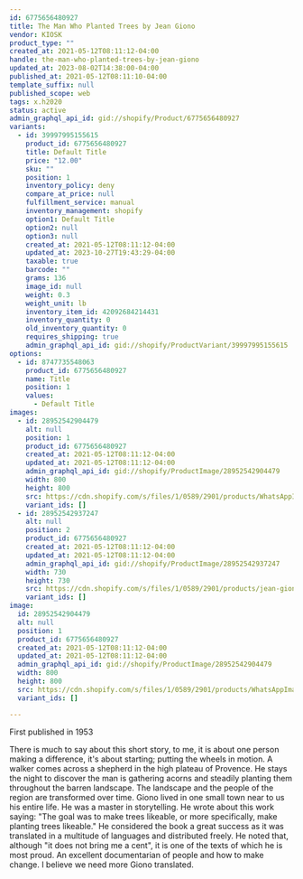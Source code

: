 ```yaml
---
id: 6775656480927
title: The Man Who Planted Trees by Jean Giono
vendor: KIOSK
product_type: ""
created_at: 2021-05-12T08:11:12-04:00
handle: the-man-who-planted-trees-by-jean-giono
updated_at: 2023-08-02T14:38:00-04:00
published_at: 2021-05-12T08:11:10-04:00
template_suffix: null
published_scope: web
tags: x.h2020
status: active
admin_graphql_api_id: gid://shopify/Product/6775656480927
variants:
  - id: 39997995155615
    product_id: 6775656480927
    title: Default Title
    price: "12.00"
    sku: ""
    position: 1
    inventory_policy: deny
    compare_at_price: null
    fulfillment_service: manual
    inventory_management: shopify
    option1: Default Title
    option2: null
    option3: null
    created_at: 2021-05-12T08:11:12-04:00
    updated_at: 2023-10-27T19:43:29-04:00
    taxable: true
    barcode: ""
    grams: 136
    image_id: null
    weight: 0.3
    weight_unit: lb
    inventory_item_id: 42092684214431
    inventory_quantity: 0
    old_inventory_quantity: 0
    requires_shipping: true
    admin_graphql_api_id: gid://shopify/ProductVariant/39997995155615
options:
  - id: 8747735548063
    product_id: 6775656480927
    name: Title
    position: 1
    values:
      - Default Title
images:
  - id: 28952542904479
    alt: null
    position: 1
    product_id: 6775656480927
    created_at: 2021-05-12T08:11:12-04:00
    updated_at: 2021-05-12T08:11:12-04:00
    admin_graphql_api_id: gid://shopify/ProductImage/28952542904479
    width: 800
    height: 800
    src: https://cdn.shopify.com/s/files/1/0589/2901/products/WhatsAppImage2020-12-08at9.55.27PM.jpg?v=1620821472
    variant_ids: []
  - id: 28952542937247
    alt: null
    position: 2
    product_id: 6775656480927
    created_at: 2021-05-12T08:11:12-04:00
    updated_at: 2021-05-12T08:11:12-04:00
    admin_graphql_api_id: gid://shopify/ProductImage/28952542937247
    width: 730
    height: 730
    src: https://cdn.shopify.com/s/files/1/0589/2901/products/jean-giono-6f704e37-0924-47b9-8e61-c2e6068fdba-resize-750.jpg?v=1620821472
    variant_ids: []
image:
  id: 28952542904479
  alt: null
  position: 1
  product_id: 6775656480927
  created_at: 2021-05-12T08:11:12-04:00
  updated_at: 2021-05-12T08:11:12-04:00
  admin_graphql_api_id: gid://shopify/ProductImage/28952542904479
  width: 800
  height: 800
  src: https://cdn.shopify.com/s/files/1/0589/2901/products/WhatsAppImage2020-12-08at9.55.27PM.jpg?v=1620821472
  variant_ids: []

---
```


First published in 1953

There is much to say about this short story, to me, it is about one person making a difference, it's about starting; putting the wheels in motion. A walker comes across a shepherd in the high plateau of Provence. He stays the night to discover the man is gathering acorns and steadily planting them throughout the barren landscape. The landscape and the people of the region are transformed over time. Giono lived in one small town near to us his entire life. He was a master in storytelling. He wrote about this work saying: "The goal was to make trees likeable, or more specifically, make planting trees likeable." He considered the book a great success as it was translated in a multitude of languages and distributed freely. He noted that, although "it does not bring me a cent", it is one of the texts of which he is most proud. An excellent documentarian of people and how to make change. I believe we need more Giono translated.